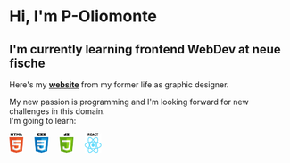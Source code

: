 # Hi, I'm P-Oliomonte
## I'm currently learning frontend WebDev at neue fische

Here's my **[website](https://phillip-oehlenberg.com/)** from my former life as graphic designer.

My new passion is programming and I'm looking forward for new challenges in this domain.\
I'm going to learn:


<p>
<img src="ICONS_0001_HTML.png" width="5%" height="5%"> &nbsp; &nbsp;
<img src="ICONS_0003_CSS.png" width="5%" height="5%"> &nbsp; &nbsp;
<img src="ICONS_0002_JAVASCRIPT.png" width="5%" height="5%"> &nbsp; &nbsp;
<img src="ICONS_0000_REACT.png" width="6%" height="6%">
</p>

